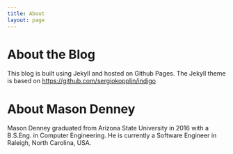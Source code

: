 ```yaml
---
title: About
layout: page
---
```

# About the Blog
This blog is built using Jekyll and hosted on Github Pages. The Jekyll theme is based on <https://github.com/sergiokopplin/indigo>

# About Mason Denney
Mason Denney graduated from Arizona State University in 2016 with a B.S.Eng. in Computer Engineering. He is currently a Software Engineer in Raleigh, North Carolina, USA.